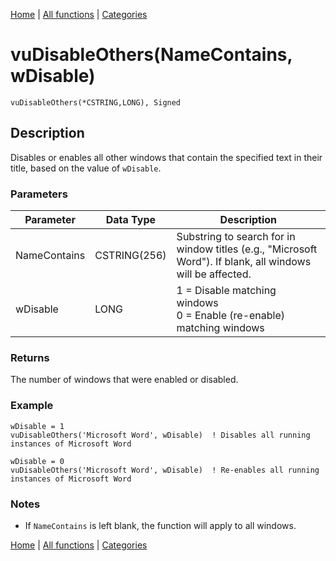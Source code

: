 [Home](../index.md) | [All functions](../all-functions.md) | [Categories](../categories/index.md)

# vuDisableOthers(NameContains, wDisable)

```Prototype
vuDisableOthers(*CSTRING,LONG), Signed
```


## Description
Disables or enables all other windows that contain the specified text in their title, based on the value of `wDisable`.

### Parameters

| Parameter    | Data Type    | Description                                                                 |
|--------------|--------------|-----------------------------------------------------------------------------|
| NameContains | CSTRING(256) | Substring to search for in window titles (e.g., "Microsoft Word"). If blank, all windows will be affected. |
| wDisable     | LONG         | 1 = Disable matching windows <br> 0 = Enable (re-enable) matching windows   |

### Returns
The number of windows that were enabled or disabled.

### Example

```Clarion
wDisable = 1
vuDisableOthers('Microsoft Word', wDisable)  ! Disables all running instances of Microsoft Word

wDisable = 0
vuDisableOthers('Microsoft Word', wDisable)  ! Re-enables all running instances of Microsoft Word
```

### Notes
- If `NameContains` is left blank, the function will apply to all windows.

[Home](../index.md) | [All functions](../all-functions.md) | [Categories](../categories/index.md)
